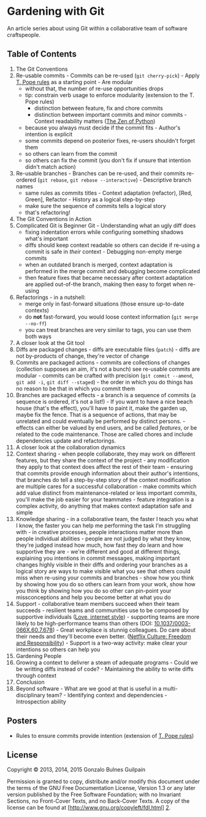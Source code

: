 Gardening with Git
==================

An article series about using Git within a collaborative team of
software craftspeople.

Table of Contents
-----------------

1. The Git Conventions
  1. Re-usable commits
    - Commits can be re-used (`git cherry-pick`)
    - Apply [T. Pope rules][tpope] as a starting point
    - Are modular
      * without that, the number of re-use opportunities drops
      * tip: constrain verb usage to enforce modularity (extension to the T. Pope rules)
        - distinction between feature, fix and chore commits
        - distinction between important commits and minor commits
    - Context readability matters ([The Zen of Python][zen])
      * because you always must decide if the commit fits
    - Author's intention is explicit
      * some commits depend on posterior fixes, re-users shouldn't forget them
      * so others can learn from the commit
      * so others can fix the commit (you don't fix if unsure that intention didn't match action)
  1. Re-usable branches
    - Branches can be re-used, and their commits re-ordered  (`git rebase`, `git rebase --interactive`)
    - Descriptive branch names
      * same rules as commits titles
    - Context adaptation (refactor), [Red, Green], Refactor
    - History as a logical step-by-step
      * make sure the sequence of commits tells a logical story
      * that's refactoring!
2. The Git Conventions in Action
  1. Complicated Git is Beginner Git
    - Understanding what an ugly diff does
      * fixing indentation errors while configuring something shadows what's important
      * diffs should keep context readable so others can decide if re-using a commit is safe in *their* context
    - Debugging non-empty merge commits
      * when an outdated branch is merged, context adaptation is performed in the merge commit and debugging become complicated
      * then feature fixes that became necessary after context adaptation are applied out-of-the branch, making then easy to forget when re-using
  1. Refactorings
    - in a nutshell:
      * merge only in fast-forward situations (those ensure up-to-date contexts)
      * do **not** fast-forward, you would loose context information (`git merge --no-ff`)
      * you can treat branches are very similar to tags, you can use them both ways
3. A closer look at the Git tool
  1. Diffs are packaged changes
    - diffs are executable files (`patch`)
    - diffs are not by-products of change, they're vector of change
  2. Commits are packaged actions
    - commits are collections of changes (collection supposes an aim, it's not a bunch) see re-usable commits are modular
    - commits can be crafted with precision (`git commit --amend`, `git add -i`, `git diff --staged`)
    - the order in which you do things has no reason to be that in which you commit them
  3. Branches are packaged effects
    - a branch is a sequence of commits (a sequence is ordered, it's not a list!)
    - If you want to have a nice beach house (that's the effect), you'll have to paint it, make the garden up, maybe fix the fence. That is a sequence of actions, that may be unrelated and could eventually be performed by distinct persons.
    - effects can either be valued by end users, and be called _features_, or be related to the code maintenance. Those are called chores and include dependencies update and refactorings.
4. A closer look at the collaboration dynamics
  1. Context sharing
    - when people collaborate, they may work on different features, but they share the context of the project
    - any modification they apply to that context does affect the rest of their team
    - ensuring that commits provide enough information about their author's intentions, that branches do tell a step-by-step story of the context modification are multiple cares for a successful collaboration
    - make commits which add value distinct from maintenance-related or less important commits, you'll make the job easier for your teammates
    - feature integration is a complex activity, do anything that makes context adaptation safe and simple
  1. Knowledge sharing
    - in a collaborative team, the faster I teach you what I know, the faster you can help me performing the task I'm struggling with
    - in creative processes, people interactions matter more than people individual abilities
    - people are not judged by what they know, they're judged instead how much, how fast they do learn and how supportive they are
    - we're different and good at different things, explaining you intentions in commit messages, making important changes highly visible in their diffs and ordering your branches as a logical story are ways to make visible what you see that others could miss when re-using your commits and branches
    - show how you think by showing how you do so others can learn from your work, show how you think by showing how you do so other can pin-point your missconceptions and help you become better at what you do
  1. Support
    - collaborative team members succeed when their team succeeds
    - resilient teams and communities use to be composed by supportive individuals ([Love, internet style][love])
    - supporting teams are more likely to be high-performance teams than others (DOI: [10.1037/0003-066X.60.7.678][flourish])
    - Great workplace is stunnig colleagues. Do care about their needs and they'll become even better. ([Netflix Culture: Freedom and Responsibility][netflix])
    - Support is a two-way activity: make clear your intentions so others can help you
1. Gardening People
  1. Growing a context to delivrer a steam of adequate programs
    - Could we be writting diffs instead of code?
    - Maintaining the ability to write diffs through context
1. Conclusion
  1. Beyond software
    - What are we good at that is useful in a multi-disciplinary team?
    - Identifying context and dependencies
    - Introspection ability

  [love]: https://www.youtube.com/watch?v=Xe1TZaElTAs
  [zen]: http://legacy.python.org/dev/peps/pep-0020
  [flourish]: http://psycnet.apa.org/?&fa=main.doiLanding&doi=10.1037/0003-066X.60.7.678
  [netflix]: http://www.slideshare.net/reed2001/culture-1798664

Posters
-------

- Rules to ensure commits provide intention (extension of [T. Pope rules][tpope])

  [tpope]: http://tbaggery.com/2008/04/19/a-note-about-git-commit-messages.html

License
-------

Copyright &copy; 2013, 2014, 2015 Gonzalo Bulnes Guilpain

Permission is granted to copy, distribute and/or modify this document under the terms
of the GNU Free Documentation License, Version 1.3 or any later version published by
the Free Software Foundation; with no Invariant Sections, no Front-Cover Texts, and
no Back-Cover Texts. A copy of the license can be found at
[http://www.gnu.org/copyleft/fdl.html] [2].

  [2]: http://www.gnu.org/copyleft/fdl.html

